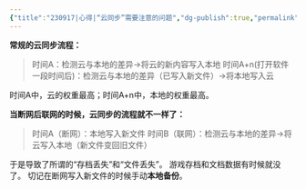 ```yaml
---
{"title":"230917|心得|“云同步”需要注意的问题","dg-publish":true,"permalink":"/Trashbin/Notes/Note20230917/","dgPassFrontmatter":true,"created":"","updated":""}
---
```


**常规的云同步流程：**
> 时间A：检测云与本地的差异→将云的新内容写入本地
> 时间A+n(打开软件一段时间后)：检测云与本地的差异（已写入新文件）→将本地写入云

时间A中，云的权重最高；时间A+n中，本地的权重最高。

**当断网后联网的时候，云同步的流程就不一样了：**
> 时间A（断网）：本地写入新文件
> 时间B（联网）：检测云与本地的差异→将云写入本地（新文件变回旧文件）

于是导致了所谓的“存档丢失”和“文件丢失”。
游戏存档和文档数据有时候就没了。
切记在断网写入新文件的时候手动**本地备份**。